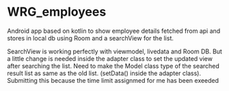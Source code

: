 # WRG_employees
Android app based on kotlin to show employee details fetched from api and stores in local db using Room and a searchView for the list. 

SearchView is working perfectly with viewmodel, livedata and Room DB.
But a little change is needed inside the adapter class to set the updated view after searching the list.
Need to make the Model class type of the searched result list as same as the old list. (setData() inside the adapter class).
Submitting this because the time limit assignmed for me has been exeeded
